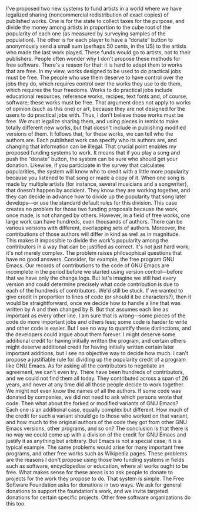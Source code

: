 I've proposed two new systems to fund artists in a world where we have legalized sharing (noncommercial redistribution of exact copies) of published works. One is for the state to collect taxes for the purpose, and divide the money among artists in proportion to the cube root of the popularity of each one (as measured by surveying samples of the population). The other is for each player to have a “donate” button to anonymously send a small sum (perhaps 50 cents, in the US) to the artists who made the last work played. These funds would go to artists, not to their publishers. People often wonder why I don't propose these methods for free software. There's a reason for that: it is hard to adapt them to works that are free. In my view, works designed to be used to do practical jobs must be free. The people who use them deserve to have control over the jobs they do, which requires control over the works they use to do them, which requires the four freedoms. Works to do practical jobs include educational resources, reference works, recipes, text fonts and, of course, software; these works must be free. That argument does not apply to works of opinion (such as this one) or art, because they are not designed for the users to do practical jobs with. Thus, I don't believe those works must be free. We must legalize sharing them, and using pieces in remix to make totally different new works, but that doesn't include in publishing modified versions of them. It follows that, for these works, we can tell who the authors are. Each published work can specify who its authors are, and changing that information can be illegal. That crucial point enables my proposed funding systems to work. It means that if you play a song and push the “donate” button, the system can be sure who should get your donation. Likewise, if you participate in the survey that calculates popularities, the system will know who to credit with a little more popularity because you listened to that song or made a copy of it. When one song is made by multiple artists (for instance, several musicians and a songwriter), that doesn't happen by accident. They know they are working together, and they can decide in advance how to divide up the popularity that song later develops—or use the standard default rules for this division. This case creates no problem for those two funding proposals because the work, once made, is not changed by others. However, in a field of free works, one large work can have hundreds, even thousands of authors. There can be various versions with different, overlapping sets of authors. Moreover, the contributions of those authors will differ in kind as well as in magnitude. This makes it impossible to divide the work's popularity among the contributors in a way that can be justified as correct. It's not just hard work; it's not merely complex. The problem raises philosophical questions that have no good answers. Consider, for example, the free program GNU Emacs. Our records of contributions to the code of GNU Emacs are incomplete in the period before we started using version control—before that we have only the change logs. But let's imagine we still had every version and could determine precisely what code contribution is due to each of the hundreds of contributors. We'd still be stuck. If we wanted to give credit in proportion to lines of code (or should it be characters?), then it would be straightforward, once we decide how to handle a line that was written by A and then changed by B. But that assumes each line as important as every other line. I am sure that is wrong—some pieces of the code do more important jobs and others less; some code is harder to write and other code is easier. But I see no way to quantify these distinctions, and the developers could argue about them forever. I might deserve some additional credit for having initially written the program, and certain others might deserve additional credit for having initially written certain later important additions, but I see no objective way to decide how much. I can't propose a justifiable rule for dividing up the popularity credit of a program like GNU Emacs. As for asking all the contributors to negotiate an agreement, we can't even try. There have been hundreds of contributors, and we could not find them all today. They contributed across a span of 26 years, and never at any time did all those people decide to work together. We might not even know the names of all the authors. If some code was donated by companies, we did not need to ask which persons wrote that code. Then what about the forked or modified variants of GNU Emacs? Each one is an additional case, equally complex but different. How much of the credit for such a variant should go to those who worked on that variant, and how much to the original authors of the code they got from other GNU Emacs versions, other programs, and so on? The conclusion is that there is no way we could come up with a division of the credit for GNU Emacs and justify it as anything but arbitrary. But Emacs is not a special case; it is a typical example. The same problems would arise for many important free programs, and other free works such as Wikipedia pages. These problems are the reasons I don't propose using those two funding systems in fields such as software, encyclopedias or education, where all works ought to be free. What makes sense for these areas is to ask people to donate to projects for the work they propose to do. That system is simple. The Free Software Foundation asks for donations in two ways. We ask for general donations to support the foundation's work, and we invite targeted donations for certain specific projects. Other free software organizations do this too.